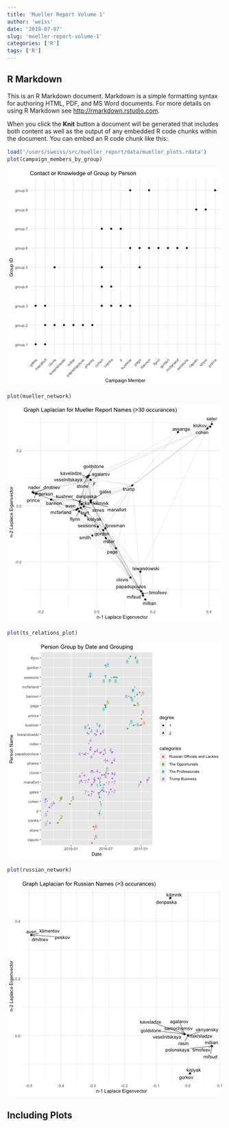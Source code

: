 ```yaml
---
title: 'Mueller Report Volume 1'
author: 'weiss'
date: '2019-07-07'
slug: 'mueller-report-volume-1'
categories: ['R']
tags: ['R']
---
```




## R Markdown

This is an R Markdown document. Markdown is a simple formatting syntax for authoring HTML, PDF, and MS Word documents. For more details on using R Markdown see <http://rmarkdown.rstudio.com>.

When you click the **Knit** button a document will be generated that includes both content as well as the output of any embedded R code chunks within the document. You can embed an R code chunk like this:


```r
load('/users/sweiss/src/mueller_report/data/mueller_plots.rdata')
plot(campaign_members_by_group)
```

![plot of chunk cars](figure/cars-1.png)

```r
plot(mueller_network)
```

![plot of chunk cars](figure/cars-2.png)

```r
plot(ts_relations_plot)
```

![plot of chunk cars](figure/cars-3.png)

```r
plot(russian_network)
```

![plot of chunk cars](figure/cars-4.png)

## Including Plots
